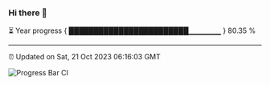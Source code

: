### Hi there 👋

⏳ Year progress { ████████████████████████▁▁▁▁▁▁ } 80.35 %

---

⏰ Updated on Sat, 21 Oct 2023 06:16:03 GMT

![Progress Bar CI](https://github.com/liununu/liununu/workflows/Progress%20Bar%20CI/badge.svg)
